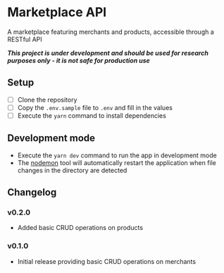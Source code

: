 # Marketplace API

A marketplace featuring merchants and products, accessible through a RESTful API

**_This project is under development and should be used for research purposes only - it is not safe for production use_**

## Setup

- [ ] Clone the repository
- [ ] Copy the `.env.sample` file to `.env` and fill in the values
- [ ] Execute the `yarn` command to install dependencies

## Development mode

- Execute the `yarn dev` command to run the app in development mode
- The [nodemon](https://yarnpkg.com/package/nodemon) tool will automatically restart the application when file changes in the directory are detected

## Changelog

### v0.2.0

- Added basic CRUD operations on products

### v0.1.0

- Initial release providing basic CRUD operations on merchants
